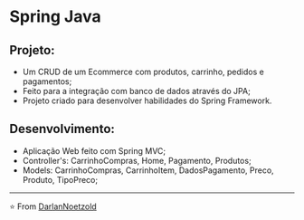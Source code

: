 # Spring Java

## Projeto:
* Um CRUD de um Ecommerce com produtos, carrinho, pedidos e pagamentos;
* Feito para a integração com banco de dados através do JPA;
* Projeto criado para desenvolver habilidades do Spring Framework.

## Desenvolvimento:
* Aplicação Web feito com Spring MVC;
* Controller's: CarrinhoCompras, Home, Pagamento, Produtos;
* Models: CarrinhoCompras, CarrinhoItem, DadosPagamento, Preco, Produto, TipoPreco;

---

⭐️ From [DarlanNoetzold](https://github.com/DarlanNoetzold)

